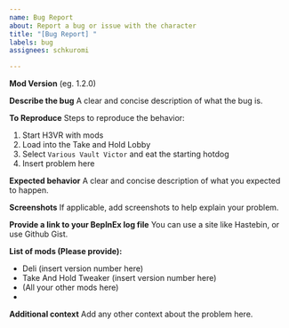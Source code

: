 ```yaml
---
name: Bug Report
about: Report a bug or issue with the character
title: "[Bug Report] "
labels: bug
assignees: schkuromi

---
```


**Mod Version**
(eg. 1.2.0)

**Describe the bug**
A clear and concise description of what the bug is.

**To Reproduce**
Steps to reproduce the behavior:
1. Start H3VR with mods
2. Load into the Take and Hold Lobby
3. Select `Various Vault Victor` and eat the starting hotdog
4. Insert problem here

**Expected behavior**
A clear and concise description of what you expected to happen.

**Screenshots**
If applicable, add screenshots to help explain your problem.

**Provide a link to your BepInEx log file**
You can use a site like Hastebin, or use Github Gist.

**List of mods (Please provide):**
 - Deli (insert version number here)
 - Take And Hold Tweaker (insert version number here)
 - (All your other mods here)
 - 

**Additional context**
Add any other context about the problem here.

